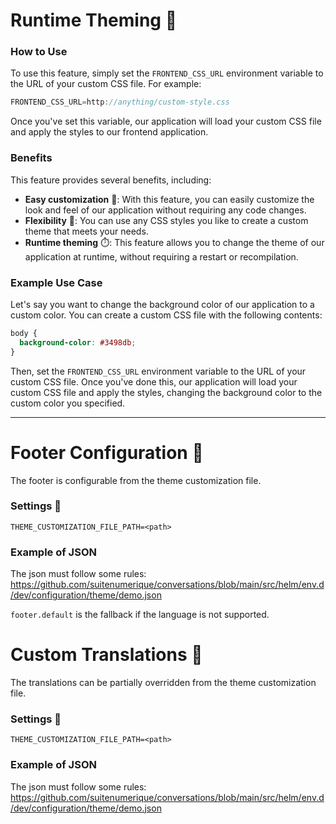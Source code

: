 # Runtime Theming 🎨

### How to Use

To use this feature, simply set the `FRONTEND_CSS_URL` environment variable to the URL of your custom CSS file. For example:

```javascript
FRONTEND_CSS_URL=http://anything/custom-style.css
```

Once you've set this variable, our application will load your custom CSS file and apply the styles to our frontend application.

### Benefits

This feature provides several benefits, including:

*   **Easy customization** 🔄: With this feature, you can easily customize the look and feel of our application without requiring any code changes.
*   **Flexibility** 🌈: You can use any CSS styles you like to create a custom theme that meets your needs.
*   **Runtime theming** ⏱️: This feature allows you to change the theme of our application at runtime, without requiring a restart or recompilation.

### Example Use Case

Let's say you want to change the background color of our application to a custom color. You can create a custom CSS file with the following contents:

```css
body {
  background-color: #3498db;
}
```

Then, set the `FRONTEND_CSS_URL` environment variable to the URL of your custom CSS file. Once you've done this, our application will load your custom CSS file and apply the styles, changing the background color to the custom color you specified.

----

# **Footer Configuration** 📝

The footer is configurable from the theme customization file.

### Settings 🔧

```shellscript
THEME_CUSTOMIZATION_FILE_PATH=<path>
```

### Example of JSON

The json must follow some rules: https://github.com/suitenumerique/conversations/blob/main/src/helm/env.d/dev/configuration/theme/demo.json

`footer.default` is the fallback if the language is not supported.


# **Custom Translations** 📝

The translations can be partially overridden from the theme customization file.

### Settings 🔧

```shellscript
THEME_CUSTOMIZATION_FILE_PATH=<path>
```

### Example of JSON

The json must follow some rules: https://github.com/suitenumerique/conversations/blob/main/src/helm/env.d/dev/configuration/theme/demo.json